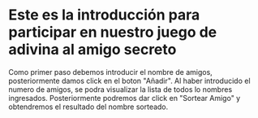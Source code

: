 <h1>Este es la introducción para participar en nuestro juego de adivina al amigo secreto</h1>
<p1>Como primer paso debemos introducir el nombre de amigos, posteriormente damos click en el boton "Añadir".
Al haber introducido el numero de amigos, se podra visualizar la lista de todos lo nombres ingresados. 
Posteriormente podremos dar click en "Sortear Amigo" y obtendremos el resultado del nombre sorteado. </p1>
